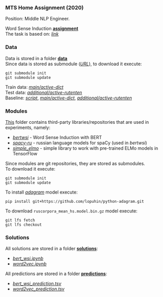 ### MTS Home Assignment (2020)
Position: Middle NLP Engineer.

Word Sense Induction [**assignment**](assignment.pdf)<br>
The task is based on: [*link*](https://nlpub.github.io/russe-wsi-kit)

### Data
Data is stored in a folder [**data**](data)<br>
Since data is stored as submodule ([*URL*](https://github.com/nlpub/russe-wsi-kit)), to download it execute:<br>
```
git submodule init
git submodule update
```

Train data: [*main/active-dict*](https://github.com/nlpub/russe-wsi-kit/blob/master/data/main/active-dict/train.csv)<br>
Test data: [*additional/active-rutenten*](https://github.com/nlpub/russe-wsi-kit/blob/master/data/additional/active-rutenten/train.csv)<br>
Baseline: [*script*](https://github.com/nlpub/russe-wsi-kit/blob/master/baseline_adagram.py), [*main/active-dict*](https://github.com/nlpub/russe-wsi-kit/blob/master/data/main/active-dict/train.baseline-adagram.csv), [*additional/active-rutenten*](https://github.com/nlpub/russe-wsi-kit/blob/master/data/additional/active-rutenten/train.baseline-adagram.csv)

### Modules
[This](modules) folder contains third-party libraries/repositories that are used in experiments, namely:
- [*bertwsi*](https://github.com/dayyass/bertwsi) - Word Sense Induction with BERT
- [*spacy-ru*](https://github.com/buriy/spacy-ru) - russian language models for spaCy (used in *bertwsi*)
- [*simple_elmo*](https://github.com/ltgoslo/simple_elmo) - simple library to work with pre-trained ELMo models in TensorFlow

Since modules are git repositories, they are stored as submodules.<br>
To download it execute:<br>
```
git submodule init
git submodule update
```

To install [*adagram*](https://github.com/lopuhin/python-adagram) model execute:
```
pip install git+https://github.com/lopuhin/python-adagram.git
```

To download `ruscorpora_mean_hs.model.bin.gz` model execute:
```
git lfs fetch
git lfs checkout
```

### Solutions
All solutions are stored in a folder [**solutions**](solutions):
- [*bert_wsi.ipynb*](solutions/bert_wsi.ipynb)
- [*word2vec.ipynb*](solutions/word2vec.ipynb)

All predictions are stored in a folder [**predictions**](solutions/predictions):
- [*bert_wsi_prediction.tsv*](solutions/predictions/bert_wsi_prediction.tsv)
- [*word2vec_prediction.tsv*](solutions/predictions/word2vec_prediction.tsv)
